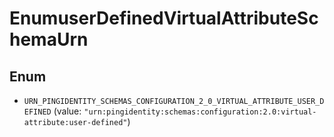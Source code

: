 

# EnumuserDefinedVirtualAttributeSchemaUrn

## Enum


* `URN_PINGIDENTITY_SCHEMAS_CONFIGURATION_2_0_VIRTUAL_ATTRIBUTE_USER_DEFINED` (value: `"urn:pingidentity:schemas:configuration:2.0:virtual-attribute:user-defined"`)



